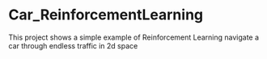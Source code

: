 # Car_ReinforcementLearning
This project shows a simple example of Reinforcement Learning navigate a car through endless traffic in 2d space
